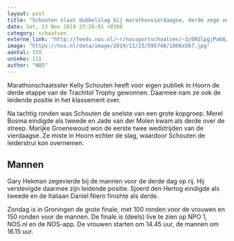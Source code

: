 ```yaml
---
layout: post
title: "Schouten slaat dubbelslag bij marathonvierdaagse, derde zege voor Hekman"
date: Sat, 23 Nov 2019 23:26:01 +0100
category: schaatsen
externe_link: "http://feeds.nos.nl/~r/nossportschaatsen/~3/6RSlpgjPa68/2311755"
image: "https://nos.nl/data/image/2019/11/23/595748/1008x567.jpg"
aantal: 159
unieke: 111
author: "NOS"
---
```


<p>Marathonschaatsster Kelly Schouten heeft voor eigen publiek in Hoorn de derde etappe van de Trachitol Trophy gewonnen. Daarmee nam ze ook de leidende positie in het klassement over.</p>
<p>Na tachtig ronden was Schouten de snelste van een grote kopgroep. Merel Bosma eindigde als tweede en Jade van der Molen kwam als derde over de streep. Marijke Groenewoud won de eerste twee wedstrijden van de vierdaagse. Ze miste in Hoorn echter de slag, waardoor Schouten de leiderstrui kon overnemen.</p>
<h2>Mannen</h2>
<p>Gary Hekman zegevierde bij de mannen voor de derde dag op rij. Hij verstevigde daarmee zijn leidende positie. Sjoerd den Hertog eindigde als tweede en de Italiaan Daniel Niero finishte als derde.</p>
<p>Zondag is in Groningen de grote finale, met 100 ronden voor de vrouwen en 150 ronden voor de mannen. De finale is (deels) live te zien op NPO 1, NOS.nl en de NOS-app. De vrouwen starten om 14.45 uur, de mannen om 16.15 uur.</p><img src="http://feeds.feedburner.com/~r/nossportschaatsen/~4/6RSlpgjPa68" height="1" width="1" alt=""/>
